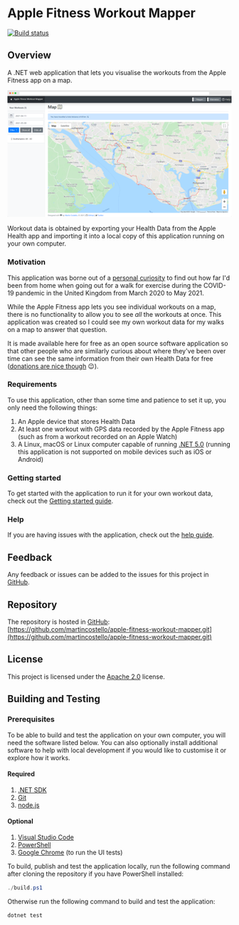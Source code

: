 # Apple Fitness Workout Mapper

[![Build status](https://github.com/martincostello/apple-fitness-workout-mapper/workflows/build/badge.svg?branch=main&event=push)](https://github.com/martincostello/apple-fitness-workout-mapper/actions?query=workflow%3Abuild+branch%3Amain+event%3Apush)

## Overview

A .NET web application that lets you visualise the workouts from the Apple Fitness app on a map.

![AppleFitnessWorkoutMapper](./docs/images/app-screenshot.png "AppleFitnessWorkoutMapper")

Workout data is obtained by exporting your Health Data from the Apple Health app and importing
it into a local copy of this application running on your own computer.

### Motivation

This application was borne out of a [personal curiosity](https://twitter.com/martin_costello/status/1389216982487158790)
to find out how far I'd been from home when going out for a walk for exercise
during the COVID-19 pandemic in the United Kingdom from March 2020 to May 2021.

While the Apple Fitness app lets you see individual workouts on a map, there is
no functionality to allow you to see _all_ the workouts at once. This
application was created so I could see my own workout data for my walks on a map
to answer that question.

It is made available here for free as an open source software application so
that other people who are similarly curious about where they've been over time
can see the same information from their own Health Data for free ([donations are nice though](https://www.buymeacoffee.com/martincostello) 😉).

### Requirements

To use this application, other than some time and patience to set it up, you
only need the following things:

1. An Apple device that stores Health Data
1. At least one workout with GPS data recorded by the Apple Fitness app
(such as from a workout recorded on an Apple Watch)
1. A Linux, macOS or Linux computer capable of running [.NET 5.0](https://github.com/dotnet/core/blob/main/release-notes/5.0/5.0-supported-os.md#net-5---supported-os-versions)
(running this application is not supported on mobile devices such as iOS or
  Android)

### Getting started

To get started with the application to run it for your own workout data, check
out the [Getting started guide](https://github.com/martincostello/apple-fitness-workout-mapper/blob/main/docs/getting-started.md#getting-started "Getting started").

### Help

If you are having issues with the application, check out the
[help guide](https://github.com/martincostello/apple-fitness-workout-mapper/blob/main/docs/help.md#help "Help").

## Feedback

Any feedback or issues can be added to the issues for this project in
[GitHub](https://github.com/martincostello/apple-fitness-workout-mapper/issues).

## Repository

The repository is hosted in [GitHub](https://github.com/martincostello/apple-fitness-workout-mapper): [https://github.com/martincostello/apple-fitness-workout-mapper.git](https://github.com/martincostello/apple-fitness-workout-mapper.git)

## License

This project is licensed under the
[Apache 2.0](https://github.com/martincostello/apple-fitness-workout-mapper/blob/main/LICENSE) license.

## Building and Testing

### Prerequisites

To be able to build and test the application on your own computer, you will need
the software listed below. You can also optionally install additional software
to help with local development if you would like to customise it or explore how
it works.

#### Required

1. [.NET SDK](https://dotnet.microsoft.com/download)
1. [Git](https://git-scm.com/downloads)
1. [node.js](https://nodejs.org/en/download/)

#### Optional

1. [Visual Studio Code](https://code.visualstudio.com/download)
1. [PowerShell](https://github.com/PowerShell/PowerShell#get-powershell)
1. [Google Chrome](https://www.google.com/chrome/) (to run the UI tests)

To build, publish and test the application locally, run the following command
after cloning the repository if you have PowerShell installed:

```powershell
./build.ps1
```

Otherwise run the following command to build and test the application:

```sh
dotnet test
```
